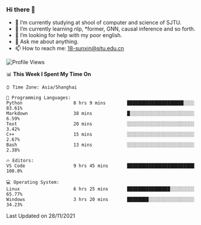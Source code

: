 ### Hi there 👋

<!--
**sunxin000/sunxin000** is a ✨ _special_ ✨ repository because its `README.md` (this file) appears on your GitHub profile.

Here are some ideas to get you started:

- 🔭 I’m currently working on ...
- 🌱 I’m currently learning ...
- 👯 I’m looking to collaborate on ...
- 🤔 I’m looking for help with ...
- 💬 Ask me about ...
- 📫 How to reach me: ...
- 😄 Pronouns: ...
- ⚡ Fun fact: ...
-->
- 🏫 I’m currently studying at shool of computer and science of SJTU.
- 🌱 I’m currently learning nlp, \*former, GNN, causal inference and so forth.
- 🤔 I’m looking for help with my poor english.
- 💬 Ask me about anything.
- 📫 How to reach me: 18-sunxin@sjtu.edu.cn
<!--START_SECTION:waka-->
![Profile Views](http://img.shields.io/badge/Profile%20Views-0-blue)

📊 **This Week I Spent My Time On** 

```text
⌚︎ Time Zone: Asia/Shanghai

💬 Programming Languages: 
Python                   8 hrs 9 mins        █████████████████████░░░░   83.61% 
Markdown                 38 mins             █░░░░░░░░░░░░░░░░░░░░░░░░   6.59% 
Text                     20 mins             ░░░░░░░░░░░░░░░░░░░░░░░░░   3.42% 
C++                      15 mins             ░░░░░░░░░░░░░░░░░░░░░░░░░   2.67% 
Bash                     13 mins             ░░░░░░░░░░░░░░░░░░░░░░░░░   2.38%

🔥 Editors: 
VS Code                  9 hrs 45 mins       █████████████████████████   100.0%

💻 Operating System: 
Linux                    6 hrs 25 mins       ████████████████░░░░░░░░░   65.77% 
Windows                  3 hrs 20 mins       ████████░░░░░░░░░░░░░░░░░   34.23%

```


 Last Updated on 28/11/2021
<!--END_SECTION:waka-->

